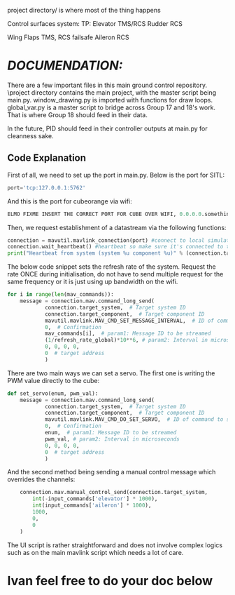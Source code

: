 project directory/ is where most of the thing happens

Control surfaces system:
TP:
  Elevator TMS/RCS
  Rudder RCS
  
Wing
  Flaps TMS, RCS failsafe
  Aileron RCS

# _DOCUMENDATION:_
There are a few important files in this main ground control repository.
\project directory contains the main project, with the master script being main.py.
window_drawing.py is imported with functions for draw loops.
global_var.py is a master script to bridge across Group 17 and 18's work. That is where Group 18 should feed in their data.

In the future, PID should feed in their controller outputs at main.py for cleanness sake.

## Code Explanation

First of all, we need to set up the port in main.py.
Below is the port for SITL:
```python
port='tcp:127.0.0.1:5762'
```
And this is the port for cubeorange via wifi:
```python
ELMO FIXME INSERT THE CORRECT PORT FOR CUBE OVER WIFI, 0.0.0.0.something
```

Then, we request establishment of a datastream via the following functions:
```python
connection = mavutil.mavlink_connection(port) #connect to local simulator, change to com'number' 
connection.wait_heartbeat() #heartbeat so make sure it's connected to the flight controller
print("Heartbeat from system (system %u component %u)" % (connection.target_system, connection.target_component))
```

The below code snippet sets the refresh rate of the system. Request the rate ONCE during initialisation, do not have to send multiple request for the same frequency or it is just using up bandwidth on the wifi.
```python
for i in range(len(mav_commands)):
    message = connection.mav.command_long_send(
            connection.target_system,  # Target system ID
            connection.target_component,  # Target component ID
            mavutil.mavlink.MAV_CMD_SET_MESSAGE_INTERVAL,  # ID of command to send
            0,  # Confirmation
            mav_commands[i],  # param1: Message ID to be streamed
            (1/refresh_rate_global)*10**6, # param2: Interval in microseconds. (1/f)=T. Seconds to microseconds is 10**6
            0, 0, 0, 0, 
            0  # target address
            )
```

There are two main ways we can set a servo. The first one is writing the PWM value directly to the cube:
```python
def set_servo(enum, pwm_val):
    message = connection.mav.command_long_send(
            connection.target_system,  # Target system ID
            connection.target_component,  # Target component ID
            mavutil.mavlink.MAV_CMD_DO_SET_SERVO,  # ID of command to send
            0,  # Confirmation
            enum,  # param1: Message ID to be streamed
            pwm_val, # param2: Interval in microseconds
            0, 0, 0, 0, 
            0  # target address
            )
```
And the second method being sending a manual control message which overrides the channels:
```python
    connection.mav.manual_control_send(connection.target_system,
        int(-input_commands['elevator'] * 1000),
        int(input_commands['aileron'] * 1000),
        1000,
        0,
        0
    )
```

The UI script is rather straightforward and does not involve complex logics such as on the main mavlink script which needs a lot of care.
# Ivan feel free to do your doc below
